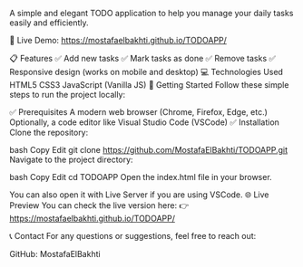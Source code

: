 A simple and elegant TODO application to help you manage your daily tasks easily and efficiently.

🔗 Live Demo: https://mostafaelbakhti.github.io/TODOAPP/

📋 Features
✅ Add new tasks
✅ Mark tasks as done
✅ Remove tasks
✅ Responsive design (works on mobile and desktop)
💻 Technologies Used
HTML5
CSS3
JavaScript (Vanilla JS)
🚀 Getting Started
Follow these simple steps to run the project locally:

✅ Prerequisites
A modern web browser (Chrome, Firefox, Edge, etc.)
Optionally, a code editor like Visual Studio Code (VSCode)
✅ Installation
Clone the repository:

bash
Copy
Edit
git clone https://github.com/MostafaElBakhti/TODOAPP.git
Navigate to the project directory:

bash
Copy
Edit
cd TODOAPP
Open the index.html file in your browser.

You can also open it with Live Server if you are using VSCode.
🌐 Live Preview
You can check the live version here:
👉 https://mostafaelbakhti.github.io/TODOAPP/

📞 Contact
For any questions or suggestions, feel free to reach out:

GitHub: MostafaElBakhti
